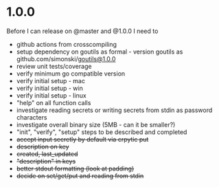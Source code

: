 # 1.0.0

Before I can release on @master and @1.0.0 I need to

- github actions from crosscompiling
- setup dependency on goutils as formal - version goutils as github.com/simonski/goutils@1.0.0
- review unit tests/coverage
- verify minimum go compatible version
- verify initial setup - mac
- verify initial setup - win
- verify initial setup - linux
- "help" on all function calls
- investigate reading secrets or writing secrets from stdin as password characters
- investigate overall binary size (5MB - can it be smaller?)
- "init", "verify", "setup" steps to be described and completed
- ~~accept input secretly by default via  crpytic put~~
- ~~description on key~~
- ~~created, last_updated~~
- ~~"description" in keys~~
- ~~better stdout formatting (look at padding)~~
- ~~decide on set/get/put and reading from stdin~~
